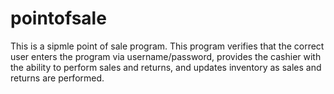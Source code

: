 # pointofsale

This is a sipmle point of sale program. This program verifies that the correct user enters the program via username/password, provides the cashier with the ability to perform sales and returns,
and updates inventory as sales and returns are performed. 
